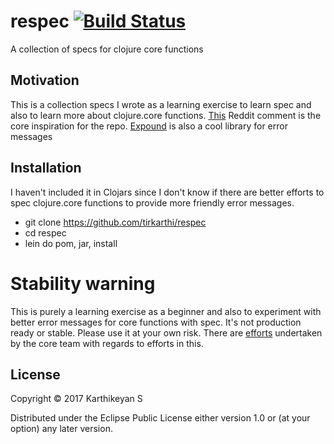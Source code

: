 # respec [![Build Status](https://travis-ci.org/tirkarthi/respec.svg?branch=master)](https://travis-ci.org/tirkarthi/respec)

A collection of specs for clojure core functions

## Motivation

This is a collection specs I wrote as a learning exercise to learn spec and also to learn more about clojure.core functions. [This](https://www.reddit.com/r/Clojure/comments/778tc2//dok9akv/) Reddit comment is the core inspiration for the repo. [Expound](https://github.com/bhb/expound) is also a cool library for error messages

## Installation

I haven't included it in Clojars since I don't know if there are better efforts to spec clojure.core functions to provide more friendly error messages.

* git clone https://github.com/tirkarthi/respec
* cd respec
* lein do pom, jar, install

# Stability warning

This is purely a learning exercise as a beginner and also to experiment with better error messages for core functions with spec. It's not production ready or stable. Please use it at your own risk. There are [efforts](https://www.reddit.com/r/Clojure/comments/778tc2/is_clojure_19_improving_error_messages/dolil1v/) undertaken by the core team with regards to efforts in this.

##

## License

Copyright © 2017 Karthikeyan S

Distributed under the Eclipse Public License either version 1.0 or (at your option) any later version.
